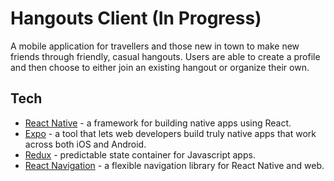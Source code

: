 # Hangouts Client (In Progress)
A mobile application for travellers and those new in town to make new friends through friendly, casual hangouts.  Users are able to create a profile and then choose to either join an existing hangout or organize their own.  

## Tech

- [React Native](https://facebook.github.io/react-native/) - a framework for building native apps using React.
- [Expo](https://expo.io/) - a tool that lets web developers build truly native apps that work across both iOS and Android.
- [Redux](http://redux.js.org/) - predictable state container for Javascript apps.
- [React Navigation](https://reactnavigation.org/) - a flexible navigation library for React Native and web.

